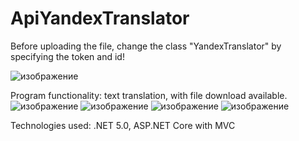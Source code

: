 # ApiYandexTranslator

Before uploading the file, change the class "YandexTranslator" by specifying the token and id!

![изображение](https://user-images.githubusercontent.com/63222456/169681598-2fae918e-b9bd-4ad5-b91f-e1baaefd2bcb.png)

Program functionality: text translation, with file download available.
![изображение](https://user-images.githubusercontent.com/63222456/169681671-b4681cff-9bf1-4446-bac8-82665349e65f.png)
![изображение](https://user-images.githubusercontent.com/63222456/169681672-13d28302-c927-4333-a1ea-77eabf65e58d.png)
![изображение](https://user-images.githubusercontent.com/63222456/169681677-d64d250c-d042-46d5-97e6-e3e229d24d2a.png)
![изображение](https://user-images.githubusercontent.com/63222456/169681681-c99c2fd1-488b-4e17-bfe4-1d0e3a1da5e1.png)

Technologies used:
.NET 5.0, ASP.NET Core with MVC


